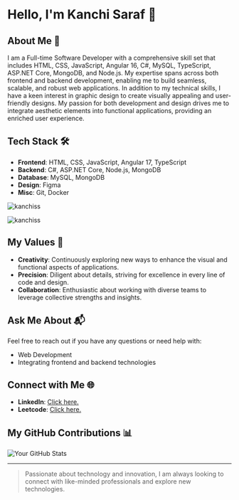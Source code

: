 # Hello, I'm Kanchi Saraf 👋

## About Me 🚀
I am a Full-time Software Developer with a comprehensive skill set that includes HTML, CSS, JavaScript, Angular 16, C#, MySQL, TypeScript, ASP.NET Core, MongoDB, and Node.js. My expertise spans across both frontend and backend development, enabling me to build seamless, scalable, and robust web applications. In addition to my technical skills, I have a keen interest in graphic design to create visually appealing and user-friendly designs. My passion for both development and design drives me to integrate aesthetic elements into functional applications, providing an enriched user experience.

## Tech Stack 🛠️
- **Frontend**: HTML, CSS, JavaScript, Angular 17, TypeScript
- **Backend**: C#, ASP.NET Core, Node.js, MongoDB
- **Database**: MySQL, MongoDB
- **Design**: Figma
- **Misc**: Git, Docker

<p align="left"> <img src="https://komarev.com/ghpvc/?username=kanchiss&label=Profile%20views&color=0e75b6&style=flat" alt="kanchiss" /> </p>
<p align="left"> <img src="https://img.shields.io/github/followers/kanchiss?label=follow&style=social" alt="kanchiss" /> </p>

## My Values 🔖
- **Creativity**: Continuously exploring new ways to enhance the visual and functional aspects of applications.
- **Precision**: Diligent about details, striving for excellence in every line of code and design.
- **Collaboration**: Enthusiastic about working with diverse teams to leverage collective strengths and insights.

## Ask Me About 📬
Feel free to reach out if you have any questions or need help with:
- Web Development
- Integrating frontend and backend technologies

## Connect with Me 🌐
- **LinkedIn**: [Click here.](https://linkedin.com/in/kanchi-s)
- **Leetcode**: [Click here.](https://leetcode.com/kanchisaraf/)

## My GitHub Contributions 📊
![Your GitHub Stats](https://github-readme-stats.vercel.app/api?username=kanchiss&show_icons=true)

---

> Passionate about technology and innovation, I am always looking to connect with like-minded professionals and explore new technologies.

